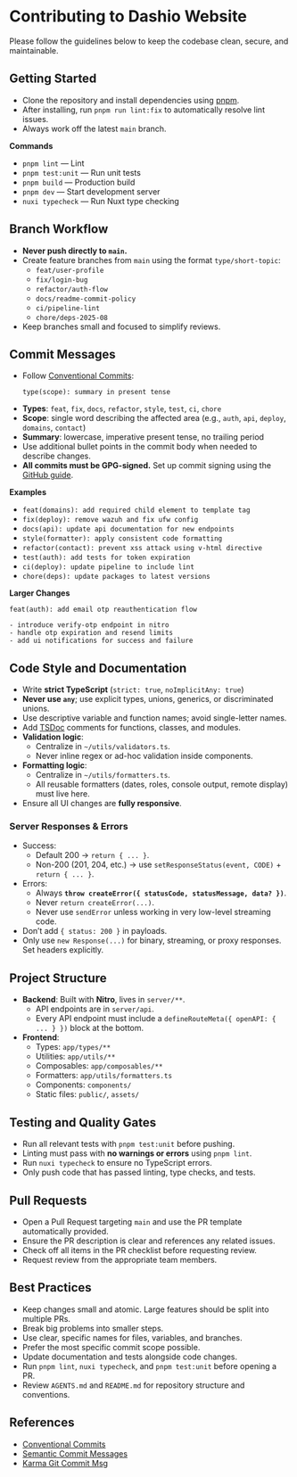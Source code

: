 # Contributing to Dashio Website

Please follow the guidelines below to keep the codebase clean, secure, and maintainable.

## Getting Started

* Clone the repository and install dependencies using [pnpm](https://pnpm.io/).
* After installing, run `pnpm run lint:fix` to automatically resolve lint issues.
* Always work off the latest `main` branch.

**Commands**

* `pnpm lint` — Lint
* `pnpm test:unit` — Run unit tests
* `pnpm build` — Production build
* `pnpm dev` — Start development server
* `nuxi typecheck` — Run Nuxt type checking

## Branch Workflow

* **Never push directly to `main`.**
* Create feature branches from `main` using the format `type/short-topic`:
  * `feat/user-profile`
  * `fix/login-bug`
  * `refactor/auth-flow`
  * `docs/readme-commit-policy`
  * `ci/pipeline-lint`
  * `chore/deps-2025-08`
* Keep branches small and focused to simplify reviews.

## Commit Messages

* Follow [Conventional Commits](https://www.conventionalcommits.org/):
  ```
  type(scope): summary in present tense
  ```
* **Types**: `feat`, `fix`, `docs`, `refactor`, `style`, `test`, `ci`, `chore`
* **Scope**: single word describing the affected area (e.g., `auth`, `api`, `deploy`, `domains`, `contact`)
* **Summary**: lowercase, imperative present tense, no trailing period
* Use additional bullet points in the commit body when needed to describe changes.
* **All commits must be GPG-signed.** Set up commit signing using the [GitHub guide](https://docs.github.com/en/authentication/managing-commit-signature-verification/signing-commits).

**Examples**

* `feat(domains): add required child element to template tag`
* `fix(deploy): remove wazuh and fix ufw config`
* `docs(api): update api documentation for new endpoints`
* `style(formatter): apply consistent code formatting`
* `refactor(contact): prevent xss attack using v-html directive`
* `test(auth): add tests for token expiration`
* `ci(deploy): update pipeline to include lint`
* `chore(deps): update packages to latest versions`

**Larger Changes**

```
feat(auth): add email otp reauthentication flow

- introduce verify-otp endpoint in nitro
- handle otp expiration and resend limits
- add ui notifications for success and failure
```

## Code Style and Documentation

* Write **strict TypeScript** (`strict: true`, `noImplicitAny: true`)
* **Never use `any`**; use explicit types, unions, generics, or discriminated unions.
* Use descriptive variable and function names; avoid single-letter names.
* Add [TSDoc](https://tsdoc.org/) comments for functions, classes, and modules.
* **Validation logic**:
  * Centralize in `~/utils/validators.ts`.
  * Never inline regex or ad-hoc validation inside components.
* **Formatting logic**:
  * Centralize in `~/utils/formatters.ts`.
  * All reusable formatters (dates, roles, console output, remote display) must live here.
* Ensure all UI changes are **fully responsive**.

### Server Responses & Errors

* Success:
  * Default 200 → `return { ... }`.
  * Non-200 (201, 204, etc.) → use `setResponseStatus(event, CODE)` + `return { ... }`.
* Errors:
  * Always **`throw createError({ statusCode, statusMessage, data? })`**.
  * Never `return createError(...)`.
  * Never use `sendError` unless working in very low-level streaming code.
* Don’t add `{ status: 200 }` in payloads.
* Only use `new Response(...)` for binary, streaming, or proxy responses. Set headers explicitly.

## Project Structure

* **Backend**: Built with **Nitro**, lives in `server/**`.
  * API endpoints are in `server/api`.
  * Every API endpoint must include a `defineRouteMeta({ openAPI: { ... } })` block at the bottom.
* **Frontend**:
  * Types: `app/types/**`
  * Utilities: `app/utils/**`
  * Composables: `app/composables/**`
  * Formatters: `app/utils/formatters.ts`
  * Components: `components/`
  * Static files: `public/`, `assets/`

## Testing and Quality Gates

* Run all relevant tests with `pnpm test:unit` before pushing.
* Linting must pass with **no warnings or errors** using `pnpm lint`.
* Run `nuxi typecheck` to ensure no TypeScript errors.
* Only push code that has passed linting, type checks, and tests.

## Pull Requests

* Open a Pull Request targeting `main` and use the PR template automatically provided.
* Ensure the PR description is clear and references any related issues.
* Check off all items in the PR checklist before requesting review.
* Request review from the appropriate team members.

## Best Practices

* Keep changes small and atomic. Large features should be split into multiple PRs.
* Break big problems into smaller steps.
* Use clear, specific names for files, variables, and branches.
* Prefer the most specific commit scope possible.
* Update documentation and tests alongside code changes.
* Run `pnpm lint`, `nuxi typecheck`, and `pnpm test:unit` before opening a PR.
* Review `AGENTS.md` and `README.md` for repository structure and conventions.

## References

* [Conventional Commits](https://www.conventionalcommits.org/)
* [Semantic Commit Messages](https://seesparkbox.com/foundry/semantic_commit_messages)
* [Karma Git Commit Msg](http://karma-runner.github.io/1.0/dev/git-commit-msg.html)
